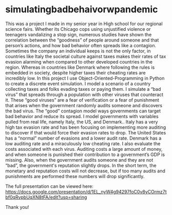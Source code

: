 # simulatingbadbehaivorwpandemic

This was a project I made in my senior year in High school for our regional science fairs. 
Whether its Chicago cops using unjustified violence or teenagers vandalizing a stop sign, numerous studies have shown the correlation between the “goodness” of people around someone and that person’s actions, and how bad behavior often spreads like a contagion. Sometimes the company an individual keeps is not the only factor, in countries like Italy the societal culture against taxes makes their rates of tax evasion alarming  when compared to other developed countries in the region. Whereas in countries like Denmark where following the rules is embedded in society, despite higher taxes their cheating rates are incredibly low.
In this project I use Object-Oriented-Programming in Python to create a discrete event simulation. I model a scenario of a country collecting taxes and folks evading taxes or paying them. I simulate a “bad virus” that spreads through a population with other viruses that counteract it. These “good viruses” are a fear of verification or a fear of punishment that arises when the government randomly audits someone and discovers the bad virus. The “good” contagion model ways governments can target bad behavior and reduce its spread.
I model governments with variables pulled from real life, namely Italy, the US, and Denmark.. Italy has a very high tax evasion rate and has been focusing on implementing more auditing to discover if that would force their evasion rates to drop. The United States has a “normal” number of evasions and a lower audit rate. Denmark has a low auditing rate and a miraculously low cheating rate.
I also evaluate the costs associated with each virus. Auditing costs a large amount of money, and when someone is punished their contribution to a government’s GDP is missing. Also, when the government audits someone and they are not “bad”, the government's reputation slightly drops. In the short term, the monetary and reputation costs will not decrease, but if too many audits and punishments are performed these numbers will drop significantly.



The full presentation can be viewed here: https://docs.google.com/presentation/d/1EL_nyW4g94297foC0v8yCOrmz7tbf0qRvpbUqXN8tFA/edit?usp=sharing

Thank you!
